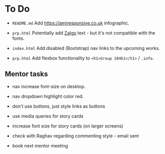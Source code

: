 # To Do

- `README.md` Add https://amiresponsive.co.uk infographic.

- `prp.html` Potentially add [Zalgo](https://zalgo.org) text - but it's not compatible with the fonts.

- `index.html` Add disabled (Bootstrap) nav links to the upcoming works.

- `prp.html` Add flexbox functionality to `<h1>Group 10461</h1>` / `.info`.

## Mentor tasks

- nav increase font-size on desktop.
- nav dropdown highlight color red.
- don't use buttons, just style links as buttons
- use media queries for story cards
- increase font size for story cards (on larger screens)

- check with Raghav regarding commenting style - email sent

- book next mentor meeting